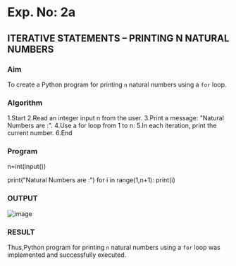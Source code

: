 # Exp. No: 2a  
## ITERATIVE STATEMENTS – PRINTING N NATURAL NUMBERS

###  Aim
To create a Python program for printing `n` natural numbers using a `for` loop.

###  Algorithm
1.Start
2.Read an integer input n from the user.
3.Print a message: "Natural Numbers are :".
4.Use a for loop from 1 to n:
5.In each iteration, print the current number.
6.End

###  Program
n=int(input())

print("Natural Numbers are :")
for i in range(1,n+1):
    print(i)

### OUTPUT
![image](https://github.com/user-attachments/assets/327a52fd-ed17-4c92-9305-34989c31ed05)

### RESULT
Thus,Python program for printing `n` natural numbers using a `for` loop was implemented and successfully executed.
